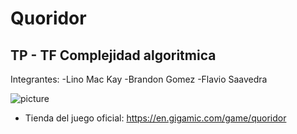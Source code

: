 # Quoridor
## TP - TF Complejidad algoritmica
Integrantes: 
-Lino Mac Kay
-Brandon Gomez
-Flavio Saavedra

![picture](https://maldon.com.ar/wp-content/uploads/2020/03/quoridor01-1300x731.jpg)

- Tienda del juego oficial: https://en.gigamic.com/game/quoridor